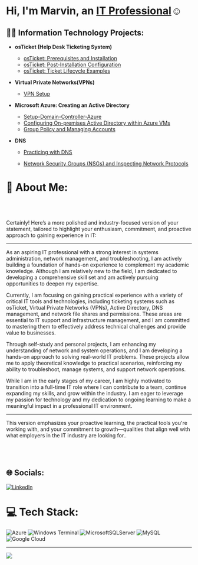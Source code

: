 <h1>Hi, I'm Marvin, an <a href="https://linkedin.com/in/marvin-sanchez-7ba900325">IT Professional</a>☺</h1>

<h2>👨‍💻 Information Technology Projects:</h2>

- <b>osTicket (Help Desk Ticketing System)</b>
  - [osTicket: Prerequisites and Installation](https://github.com/M-SanchZ/osticket-prereqs)
  - [osTicket: Post-Installation Configuration](https://github.com/M-SanchZ/M-SanchZ-oSticket-Post-Insallation-Configuration-)
  - [osTicket: Ticket Lifecycle Examples](https://github.com/M-SanchZ/osticket-Ticket-Life-Examples-)
- <b>Virtual Private Networks(VPNs)</b>
  - [VPN Setup](https://github.com/M-SanchZ/VPN-Setup-and-Usage-Proton-VPN-/tree/main)

- <b>Microsoft Azure: Creating an Active Directory</b>

  - [Setup-Domain-Controller-Azure](https://github.com/M-SanchZ/Setup-Domain-Controller-in-Azure) 
  - [Configuring On-premises Active Directory within Azure VMs](https://github.com/M-SanchZ/Active-Directory)
  - [Group Policy and Managing Accounts](https://github.com/M-SanchZ/enabling-and-Unlocking-Accounts-)

- <b>DNS</b>

  - [Practicing with DNS](https://github.com/M-SanchZ/practicing-with-DNS/blob/main/README.md)


  - [Network Security Groups (NSGs) and Inspecting Network Protocols](https://github.com/M-SanchZ/azure-network-protocols)









# 💫 About Me:
<br><br><br>Certainly! Here’s a more polished and industry-focused version of your statement, tailored to highlight your enthusiasm, commitment, and proactive approach to gaining experience in IT:

---

As an aspiring IT professional with a strong interest in systems administration, network management, and troubleshooting, I am actively building a foundation of hands-on experience to complement my academic knowledge. Although I am relatively new to the field, I am dedicated to developing a comprehensive skill set and am actively pursuing opportunities to deepen my expertise.

Currently, I am focusing on gaining practical experience with a variety of critical IT tools and technologies, including ticketing systems such as osTicket, Virtual Private Networks (VPNs), Active Directory, DNS management, and network file shares and permissions. These areas are essential to IT support and infrastructure management, and I am committed to mastering them to effectively address technical challenges and provide value to businesses.

Through self-study and personal projects, I am enhancing my understanding of network and system operations, and I am developing a hands-on approach to solving real-world IT problems. These projects allow me to apply theoretical knowledge to practical scenarios, reinforcing my ability to troubleshoot, manage systems, and support network operations.

While I am in the early stages of my career, I am highly motivated to transition into a full-time IT role where I can contribute to a team, continue expanding my skills, and grow within the industry. I am eager to leverage my passion for technology and my dedication to ongoing learning to make a meaningful impact in a professional IT environment.

---

This version emphasizes your proactive learning, the practical tools you're working with, and your commitment to growth—qualities that align well with what employers in the IT industry are looking for..<br><br><br><br>


## 🌐 Socials:
[![LinkedIn](https://img.shields.io/badge/LinkedIn-%230077B5.svg?logo=linkedin&logoColor=white)](https://linkedin.com/in/https://www.linkedin.com/in/marvin-sanchez-7ba900325/)  

# 💻 Tech Stack:
![Azure](https://img.shields.io/badge/azure-%230072C6.svg?style=for-the-badge&logo=microsoftazure&logoColor=white) ![Windows Terminal](https://img.shields.io/badge/Windows%20Terminal-%234D4D4D.svg?style=for-the-badge&logo=windows-terminal&logoColor=white) ![MicrosoftSQLServer](https://img.shields.io/badge/Microsoft%20SQL%20Server-CC2927?style=for-the-badge&logo=microsoft%20sql%20server&logoColor=white) ![MySQL](https://img.shields.io/badge/mysql-4479A1.svg?style=for-the-badge&logo=mysql&logoColor=white) ![Google Cloud](https://img.shields.io/badge/GoogleCloud-%234285F4.svg?style=for-the-badge&logo=google-cloud&logoColor=white)

---
[![](https://visitcount.itsvg.in/api?id=M-SanchZ&icon=0&color=3)](https://visitcount.itsvg.in)

<!-- Proudly created with GPRM ( https://gprm.itsvg.in ) -->










